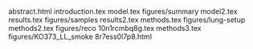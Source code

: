 abstract.html
introduction.tex
model.tex
figures/summary
model2.tex
results.tex
figures/samples
results2.tex
methods.tex
figures/lung-setup
methods2.tex
figures/reco
10n1rcmbq8g.tex
methods3.tex
figures/KO373_LL_smoke
8r7ess0l7p8.html